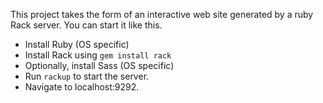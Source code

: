 This project takes the form of an interactive web site generated by a ruby Rack server. You can start it like this.

- Install Ruby (OS specific)
- Install Rack using `gem install rack`
- Optionally, install Sass (OS specific)
- Run `rackup` to start the server.
- Navigate to localhost:9292.